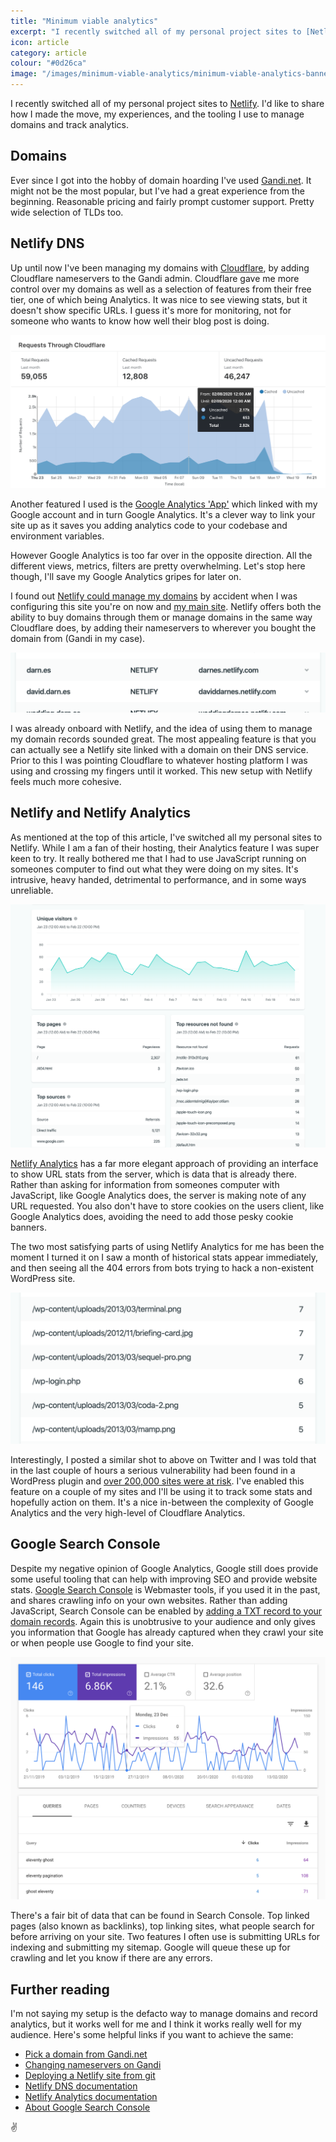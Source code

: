 ```yaml
---
title: "Minimum viable analytics"
excerpt: "I recently switched all of my personal project sites to [Netlify](https://netlify.com). I'd like to share how I made the move, my experiences, and the tooling I use to manage domains and track analytics."
icon: article
category: article
colour: "#0d26ca"
image: "/images/minimum-viable-analytics/minimum-viable-analytics-banner.png"
---
```


I recently switched all of my personal project sites to [Netlify](https://netlify.com). I'd like to share how I made the move, my experiences, and the tooling I use to manage domains and track analytics.

## Domains

Ever since I got into the hobby of domain hoarding I've used [Gandi.net](https://www.gandi.net/). It might not be the most popular, but I've had a great experience from the beginning. Reasonable pricing and fairly prompt customer support. Pretty wide selection of TLDs too.

## Netlify DNS

Up until now I've been managing my domains with [Cloudflare](https://www.cloudflare.com/), by adding Cloudflare nameservers to the Gandi admin. Cloudflare gave me more control over my domains as well as a selection of features from their free tier, one of which being Analytics. It was nice to see viewing stats, but it doesn't show specific URLs. I guess it's more for monitoring, not for someone who wants to know how well their blog post is doing.

![Cloudflare Analytics](/images/minimum-viable-analytics/cloudflare-analytics.png)

Another featured I used is the [Google Analytics 'App'](https://www.cloudflare.com/apps/googleanalytics) which linked with my Google account and in turn Google Analytics. It's a clever way to link your site up as it saves you adding analytics code to your codebase and environment variables.

However Google Analytics is too far over in the opposite direction. All the different views, metrics, filters are pretty overwhelming. Let's stop here though, I'll save my Google Analytics gripes for later on.

I found out [Netlify could manage my domains](https://docs.netlify.com/domains-https/netlify-dns/) by accident when I was configuring this site you're on now and [my main site](https://darn.es). Netlify offers both the ability to buy domains through them or manage domains in the same way Cloudflare does, by adding their nameservers to wherever you bought the domain from (Gandi in my case).

![Netlify DNS records example](/images/minimum-viable-analytics/netlify-dns.png)

I was already onboard with Netlify, and the idea of using them to manage my domain records sounded great. The most appealing feature is that you can actually see a Netlify site linked with a domain on their DNS service. Prior to this I was pointing Cloudflare to whatever hosting platform I was using and crossing my fingers until it worked. This new setup with Netlify feels much more cohesive.

## Netlify and Netlify Analytics

As mentioned at the top of this article, I've switched all my personal sites to Netlify. While I am a fan of their hosting, their Analytics feature I was super keen to try. It really bothered me that I had to use JavaScript running on someones computer to find out what they were doing on my sites. It's intrusive, heavy handed, detrimental to performance, and in some ways unreliable.

![Netlify Analytics](/images/minimum-viable-analytics/netlify-analytics.png)

[Netlify Analytics](https://www.netlify.com/products/analytics/) has a far more elegant approach of providing an interface to show URL stats from the server, which is data that is already there. Rather than asking for information from someones computer with JavaScript, like Google Analytics does, the server is making note of any URL requested. You also don't have to store cookies on the users client, like Google Analytics does, avoiding the need to add those pesky cookie banners.

The two most satisfying parts of using Netlify Analytics for me has been the moment I turned it on I saw a month of historical stats appear immediately, and then seeing all the 404 errors from bots trying to hack a non-existent WordPress site.

![Netlify Analytics panel showing a list of URLs to non-existent WordPress files](/images/minimum-viable-analytics/netlify-analytics-not-found.png)

Interestingly, I posted a similar shot to above on Twitter and I was told that in the last couple of hours a serious vulnerability had been found in a WordPress plugin and [over 200,000 sites were at risk](https://twitter.com/ajeet_online/status/1229546973599977475). I've enabled this feature on a couple of my sites and I'll be using it to track some stats and hopefully action on them. It's a nice in-between the complexity of Google Analytics and the very high-level of Cloudflare Analytics.

## Google Search Console

Despite my negative opinion of Google Analytics, Google still does provide some useful tooling that can help with improving SEO and provide website stats. [Google Search Console](https://search.google.com/search-console/about) is Webmaster tools, if you used it in the past, and shares crawling info on your own websites. Rather than adding JavaScript, Search Console can be enabled by [adding a TXT record to your domain records](https://support.google.com/webmasters/answer/9008080#domain_name_verification). Again this is unobtrusive to your audience and only gives you information that Google has already captured when they crawl your site or when people use Google to find your site.

![Search Console](/images/minimum-viable-analytics/search-console.png)

There's a fair bit of data that can be found in Search Console. Top linked pages (also known as backlinks), top linking sites, what people search for before arriving on your site. Two features I often use is submitting URLs for indexing and submitting my sitemap. Google will queue these up for crawling and let you know if there are any errors.

## Further reading

I'm not saying my setup is the defacto way to manage domains and record analytics, but it works well for me and I think it works really well for my audience. Here's some helpful links if you want to achieve the same:
- [Pick a domain from Gandi.net](https://www.gandi.net/)
- [Changing nameservers on Gandi](https://docs.gandi.net/en/domain_names/common_operations/changing_nameservers.html#contents)
- [Deploying a Netlify site from git](https://www.youtube.com/watch?v=mN9oI98As_4)
- [Netlify DNS documentation](https://docs.netlify.com/domains-https/netlify-dns/)
- [Netlify Analytics documentation](https://docs.netlify.com/monitor-sites/analytics/)
- [About Google Search Console](https://support.google.com/webmasters/answer/9128668?hl=en)

✌️
